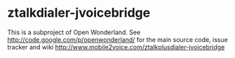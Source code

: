 ztalkdialer-jvoicebridge
========================

  This is a subproject of Open Wonderland. See http://code.google.com/p/openwonderland/ for the main source code, issue tracker and wiki http://www.mobile2voice.com/ztalkplusdialer-jvoicebridge
